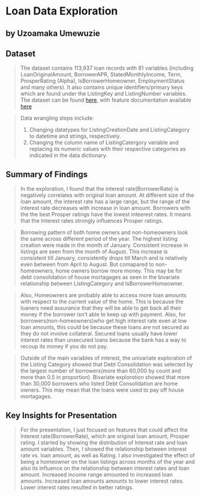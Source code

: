 # Loan Data Exploration
## by Uzoamaka Umewuzie


## Dataset

> The dataset contains 113,937 loan records with 81 variables (including LoanOriginalAmount, BorrowerAPR, StatedMonthlyIncome, Term, ProsperRating (Alpha), IsBorrowerHomeowner, EmploymentStatus and many others). It also contains unique identifiers/primary keys which are found under the ListingKey and ListingNumber variables. The dataset can be found [here](https://docs.google.com/document/d/e/2PACX-1vQmkX4iOT6Rcrin42vslquX2_wQCjIa_hbwD0xmxrERPSOJYDtpNc_3wwK_p9_KpOsfA6QVyEHdxxq7/pub), with feature documentation available [here](https://docs.google.com/spreadsheets/d/1gDyi_L4UvIrLTEC6Wri5nbaMmkGmLQBk-Yx3z0XDEtI/edit#gid=0)



> Data wrangling steps include:
> 1. Changing datatypes for ListingCreationDate and ListingCategory to datetime and strings, respectively.
> 2. Changing the column name of ListingCatergory variable and replacing its numeric values with their respective categories as indicated in the data dictionary.


## Summary of Findings

> In the exploration, I found that the interest rate(BorrowerRate) is negatively correlates with original loan amount. At different size of the loan amount, the interest rate has a large range, but the range of the interest rate decreases with increase in loan amount. Borrowers with the the best Prosper ratings have the lowest inteerest rates. It means that the Interest rates strongly influences Prosper ratings.

> Borrowing pattern of both home owners and non-homeowners look the same across different period of the year. The highest listing creation were made in the month of January. Consistent increase in listings are seen from the month of August. This increase is consistent till January, consistently drops till March and is relatively even between from April to August. But comapared to non-homeowners, home owners borrow more money. This may be for debt consolidation of house mortagages as seen in the bivariate relationship between ListingCategory and IsBorrowerHomeowner.

> Also, Homeowners are probably able to access more loan amounts with respect to the current value of the home. This is because the loaners need assurance that they will be able to get back all their money if the borrower isn't able to keep up with payment. Also, for borrowers(non-homeowners)who get high interest rate even at low loan amounts, this could be because these loans are not secured as they do not involve collateral. Secured loans usually have lower interest rates than unsecured loans because the bank has a way to recoup its money if you do not pay.

> Outside of the main variables of interest, the univariate exploration of the Listing Category showed that Debt Consolidation was selected by the largest number of borrowers(more than 60,000 by count and more than 0.5 in proportion). Bivariate explorotion showed that more than 30,000 borrowers who listed Debt Consolidation are home owners. This may mean that the loans were used to pay off house mortagages.
## Key Insights for Presentation

>For the presentation, I just focused on features that could affect the Interest rate(BorrowerRate), which are original loan amount, Prosper rating. I started by showing the distribution of Interest rate and loan amount variables. Then, I showed the relationship between interest rate vs. loan amount, as well as Rating. I also investigated the effect of being a homeowner on the loan listings across months of the year and also its influence on the relationship between interest rates and loan amount.
> Increased income range amounted to increased loan amounts. Increased loan amounts amounts to lower interest rates. Lower interest rates resulted in better ratings.
